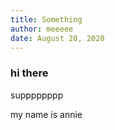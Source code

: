 ```yaml
---
title: Something
author: meeeee
date: August 20, 2020
---
```


### hi there
supppppppp

my name is annie

